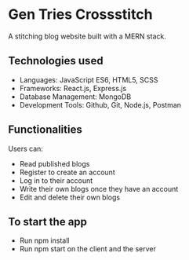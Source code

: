 # Gen Tries Crossstitch

A stitching blog website built with a MERN stack.

## Technologies used

- Languages: JavaScript ES6, HTML5, SCSS
- Frameworks: React.js, Express.js
- Database Management: MongoDB
- Development Tools: Github, Git, Node.js, Postman

## Functionalities

Users can:

- Read published blogs
- Register to create an account
- Log in to their account
- Write their own blogs once they have an account
- Edit and delete their own blogs

## To start the app

- Run npm install
- Run npm start on the client and the server